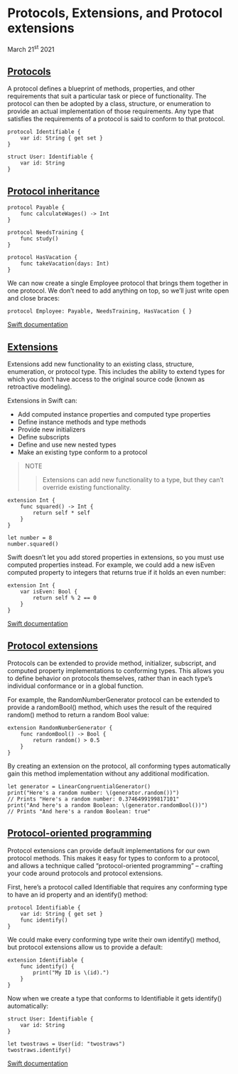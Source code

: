 # Protocols, Extensions, and Protocol extensions

March 21<sup>st</sup> 2021

## [Protocols](https://www.hackingwithswift.com/sixty/9/1/protocols)

A protocol defines a blueprint of methods, properties, and other requirements that suit a particular task or piece of functionality. The protocol can then be adopted by a class, structure, or enumeration to provide an actual implementation of those requirements. Any type that satisfies the requirements of a protocol is said to conform to that protocol.

~~~
protocol Identifiable {
    var id: String { get set }
}

struct User: Identifiable {
    var id: String
}
~~~

## [Protocol inheritance](https://www.hackingwithswift.com/sixty/9/2/protocol-inheritance)

~~~
protocol Payable {
    func calculateWages() -> Int
}

protocol NeedsTraining {
    func study()
}

protocol HasVacation {
    func takeVacation(days: Int)
}
~~~

We can now create a single Employee protocol that brings them together in one protocol. We don’t need to add anything on top, so we’ll just write open and close braces:

~~~
protocol Employee: Payable, NeedsTraining, HasVacation { }
~~~

[Swift documentation](https://docs.swift.org/swift-book/LanguageGuide/Protocols.html)

## [Extensions](https://www.hackingwithswift.com/sixty/9/3/extensions)

Extensions add new functionality to an existing class, structure, enumeration, or protocol type. This includes the ability to extend types for which you don’t have access to the original source code (known as retroactive modeling).

Extensions in Swift can:

* Add computed instance properties and computed type properties
* Define instance methods and type methods
* Provide new initializers
* Define subscripts
* Define and use new nested types
* Make an existing type conform to a protocol

>NOTE
>>Extensions can add new functionality to a type, but they can’t override existing functionality.

~~~
extension Int {
    func squared() -> Int {
        return self * self
    }
}

let number = 8
number.squared()
~~~

Swift doesn’t let you add stored properties in extensions, so you must use computed properties instead. For example, we could add a new isEven computed property to integers that returns true if it holds an even number:

~~~
extension Int {
    var isEven: Bool {
        return self % 2 == 0
    }
}
~~~

[Swift documentation](https://docs.swift.org/swift-book/LanguageGuide/Extensions.html)

## [Protocol extensions](https://www.hackingwithswift.com/sixty/9/4/protocol-extensions)

Protocols can be extended to provide method, initializer, subscript, and computed property implementations to conforming types. This allows you to define behavior on protocols themselves, rather than in each type’s individual conformance or in a global function.

For example, the RandomNumberGenerator protocol can be extended to provide a randomBool() method, which uses the result of the required random() method to return a random Bool value:

~~~
extension RandomNumberGenerator {
    func randomBool() -> Bool {
        return random() > 0.5
    }
}
~~~

By creating an extension on the protocol, all conforming types automatically gain this method implementation without any additional modification.

~~~
let generator = LinearCongruentialGenerator()
print("Here's a random number: \(generator.random())")
// Prints "Here's a random number: 0.3746499199817101"
print("And here's a random Boolean: \(generator.randomBool())")
// Prints "And here's a random Boolean: true"
~~~

## [Protocol-oriented programming](https://www.hackingwithswift.com/sixty/9/5/protocol-oriented-programming)

Protocol extensions can provide default implementations for our own protocol methods. This makes it easy for types to conform to a protocol, and allows a technique called “protocol-oriented programming” – crafting your code around protocols and protocol extensions.

First, here’s a protocol called Identifiable that requires any conforming type to have an id property and an identify() method:

~~~
protocol Identifiable {
    var id: String { get set }
    func identify()
}
~~~

We could make every conforming type write their own identify() method, but protocol extensions allow us to provide a default:

~~~
extension Identifiable {
    func identify() {
        print("My ID is \(id).")
    }
}
~~~

Now when we create a type that conforms to Identifiable it gets identify() automatically:

~~~
struct User: Identifiable {
    var id: String
}

let twostraws = User(id: "twostraws")
twostraws.identify()
~~~

[Swift documentation](https://docs.swift.org/swift-book/LanguageGuide/Protocols.html)